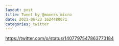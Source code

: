 ```yaml
--- 
layout: post 
title: Tweet by @movers_micro 
date: 2021-06-23 1624480071 
categories: twitter 
--- 
```

https://twitter.com/o/status/1407797547863773184